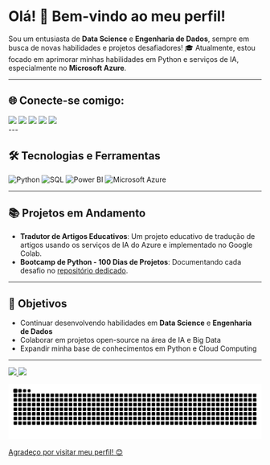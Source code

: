 # Olá! 👋 Bem-vindo ao meu perfil!

Sou um entusiasta de **Data Science** e **Engenharia de Dados**, sempre em busca de novas habilidades e projetos desafiadores! 🎓 Atualmente, estou focado em aprimorar minhas habilidades em Python e serviços de IA, especialmente no **Microsoft Azure**.

---

## 🌐 Conecte-se comigo:


<div>
<a href="https://www.youtube.com/seu-canal-youtube-aqui" target="_blank"><img loading="lazy" src="https://img.shields.io/badge/YouTube-FF0000?style=for-the-badge&logo=youtube&logoColor=white" target="_blank"></a>
<a href="https://instagram.com/seu-usuário-instagram-aqui" target="_blank"><img loading="lazy" src="https://img.shields.io/badge/-Instagram-%23E4405F?style=for-the-badge&logo=instagram&logoColor=white" target="_blank"></a>
<a href="https://www.twitch.tv/seu-usuário-aqui" target="_blank"><img loading="lazy" src="https://img.shields.io/badge/Twitch-9146FF?style=for-the-badge&logo=twitch&logoColor=white" target="_blank"></a>
<a href = "mailto:contato@seu-usuário-aqui"><img loading="lazy" src="https://img.shields.io/badge/Gmail-D14836?style=for-the-badge&logo=gmail&logoColor=white" target="_blank"></a>
<a href="https://www.linkedin.com/in/seu-usuário-linkedln-aqui" target="_blank"><img loading="lazy" src="https://img.shields.io/badge/-LinkedIn-%230077B5?style=for-the-badge&logo=linkedin&logoColor=white" target="_blank"></a>   
</div>
---

## 🛠️ Tecnologias e Ferramentas

![Python](https://img.shields.io/badge/Python-3776AB?style=for-the-badge&logo=python&logoColor=white)
![SQL](https://img.shields.io/badge/SQL-4479A1?style=for-the-badge&logo=postgresql&logoColor=white)
![Power BI](https://img.shields.io/badge/PowerBI-F2C811?style=for-the-badge&logo=powerbi&logoColor=black)
![Microsoft Azure](https://img.shields.io/badge/Microsoft%20Azure-0089D6?style=for-the-badge&logo=microsoft-azure&logoColor=white)

---

## 📚 Projetos em Andamento

- **Tradutor de Artigos Educativos**: Um projeto educativo de tradução de artigos usando os serviços de IA do Azure e implementado no Google Colab.
- **Bootcamp de Python - 100 Dias de Projetos**: Documentando cada desafio no [repositório dedicado](link_do_repositório).

---

## 🎯 Objetivos
- Continuar desenvolvendo habilidades em **Data Science** e **Engenharia de Dados**
- Colaborar em projetos open-source na área de IA e Big Data
- Expandir minha base de conhecimentos em Python e Cloud Computing

---

<div>
<a href="https://github.com/AgathaCRuiz">
<img loading="lazy" height="180em" src="https://github-readme-stats.vercel.app/api/top-langs/?username=AgathaCRuiz&layout=compact&langs_count=7&theme=dracula"/>
<img loading="lazy" height="180em" src="https://github-readme-stats.vercel.app/api?username=AgathaCRuiz&show_icons=true&theme=dracula&include_all_commits=true&count_private=true"/>
</div>

![Snake animation](https://github.com/AgathaCRuiz/AgathaCRuiz/blob/output/github-contribution-grid-snake.svg)




Agradeço por visitar meu perfil! 😊
